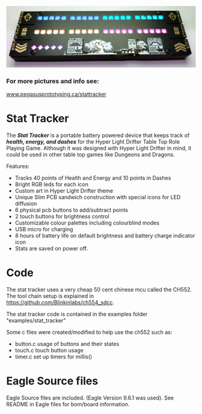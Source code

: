 
![Stat Tracker](documentation/stat_tracker_1.jpg)

### For more pictures and info see:
www.pegasusprototyping.ca/stattracker

# Stat Tracker
The ***Stat Tracker*** is a portable battery powered device that keeps track of ***health, energy, and dashes*** for the Hyper Light Drifter Table Top Role Playing Game. Although it was designed with Hyper Light Drifter in mind, it could be used in other table top games like Dungeons and Dragons. 

Features:

 - Tracks 40 points of Health and Energy and 10 points in Dashes
 - Bright RGB leds for each icon
 - Custom art in Hyper Light Drifter theme
 - Unique Slim PCB sandwich construction with special icons for LED diffusion
 - 6 physical pcb buttons to add/subtract points
 - 2 touch buttons for brightness control
 - Customizable colour palettes including colourblind modes
 - USB micro for charging
 - 8 hours of battery life on default brightness and battery charge indicator icon
 - Stats are saved on power off.

 # Code

 The stat tracker uses a very cheap 50 cent chinese mcu called the CH552. The tool chain setup is explained in https://github.com/Blinkinlabs/ch554_sdcc.

 The stat tracker code is contained in the examples folder "examples/stat_tracker"

 Some c files were created/modified to help use the ch552 such as:
 - button.c     usage of buttons and their states
 - touch.c      touch button usage
 - timer.c      set up timers for millis()

 # Eagle Source files

Eagle Source files are included. (Eagle Version 9.6.1 was used). See README in Eagle files for bom/board information.


